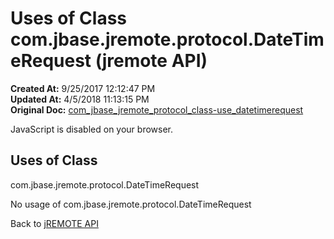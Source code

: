 # Uses of Class com.jbase.jremote.protocol.DateTimeRequest (jremote API)

**Created At:** 9/25/2017 12:12:47 PM  
**Updated At:** 4/5/2018 11:13:15 PM  
**Original Doc:** [com_jbase_jremote_protocol_class-use_datetimerequest](https://docs.jbase.com/39271-class-use/com_jbase_jremote_protocol_class-use_datetimerequest)  

<!--<br>    try {<br>        if (location.href.indexOf('is-external=true') == -1) {<br>            parent.document.title="Uses of Class com.jbase.jremote.protocol.DateTimeRequest (jremote   API)";<br>        }<br>    }<br>    catch(err) {<br>    }<br>//-->
JavaScript is disabled on your browser.



<!--<br>  allClassesLink = document.getElementById("allclasses\_navbar\_top");<br>  if(window==top) {<br>    allClassesLink.style.display = "block";<br>  }<br>  else {<br>    allClassesLink.style.display = "none";<br>  }<br>  //-->

## Uses of Class
com.jbase.jremote.protocol.DateTimeRequest

No usage of com.jbase.jremote.protocol.DateTimeRequest

Back to [jREMOTE API](com_jbase_jremote_package-summary)
